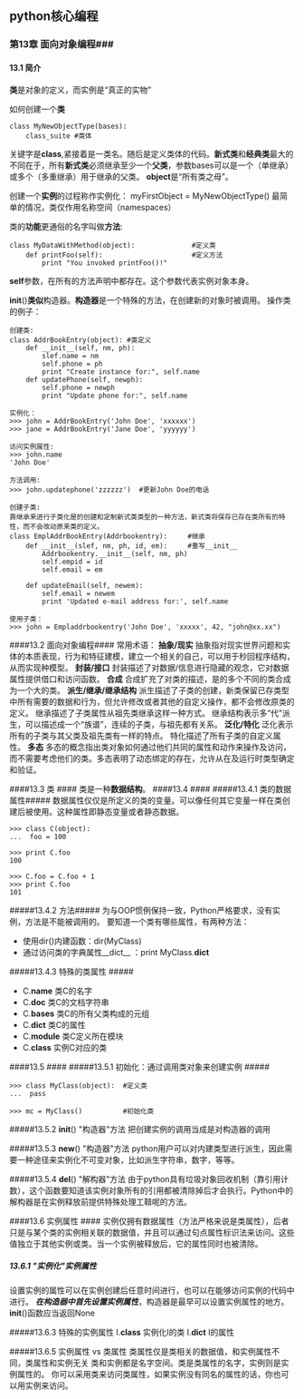 ## python核心编程 ##
### 第13章 面向对象编程###
#### 13.1 简介 ####
**类**是对象的定义，而实例是“真正的实物”

如何创建一个**类**

    class MyNewObjectType(bases):
        class_suite #类体

关键字是**class**,紧接着是一类名。随后是定义类体的代码。**新式类**和**经典类**最大的不同在于，所有**新式类**必须继承至少一个**父类**，参数bases可以是一个（单继承）或多个（多重继承）用于继承的父类。
**object**是“所有类之母”。

创建一个**实例**的过程称作实例化：
    myFirstObject = MyNewObjectType()
最简单的情况，类仅作用名称空间（namespaces）

类的**功能**更通俗的名字叫做**方法**:

    class MyDataWithMethod(object):              #定义类
        def printFoo(self):                      #定义方法
            print "You invoked printFoo()!"

**self**参数，在所有的方法声明中都存在。这个参数代表实例对象本身。


__init__()**类似**构造器。**构造器**是一个特殊的方法，在创建新的对象时被调用。
操作类的例子：

    创建类:
    class AddrBookEntry(object): #类定义
        def __init__(self, nm, ph):
            slef.name = nm
            self.phone = ph
            print "Create instance for:", self.name
        def updatePhone(self, newph):
            self.phone = newph
            print "Update phone for:", self.name

    实例化：
    >>> john = AddrBookEntry('John Doe', 'xxxxxx')
    >>> jane = AddrBookEntry('Jane Doe', 'yyyyyy')

    访问实例属性:
    >>> john.name
    'John Doe'

    方法调用:
    >>> john.updatephone('zzzzzz')  #更新John Doe的电话

    创建子类:
    靠继承来进行子类化是的创建和定制新式类类型的一种方法，新式类将保存已存在类所有的特性，而不会改动原来类的定义。
    class EmplAddrBookEntry(Addrbookentry):     #继承
        def __init__(slef, nm, ph, id, em):     #重写__init__
            Addrbookentry.__init__(self, nm, ph)
            self.empid = id
            self.email = em

        def updateEmail(self, newem):
            self.email = newem
            print 'Updated e-mail address for:', self.name

    使用子类：
    >>> john = Empladdrbookentry('John Doe', 'xxxxx', 42, "john@xx.xx")

####13.2 面向对象编程####
常用术语：
**抽象/现实**
抽象指对现实世界问题和实体的本质表现，行为和特征建模，建立一个相关的自己，可以用于秒回程序结构，从而实现种模型。
**封装/接口**
封装描述了对数据/信息进行隐藏的观念，它对数据属性提供借口和访问函数。
**合成**
合成扩充了对类的描述，是的多个不同的类合成为一个大的类。
**派生/继承/继承结构**
派生描述了子类的创建，新类保留已存类型中所有需要的数据和行为，但允许修改或者其他的自定义操作，都不会修改原类的定义。
继承描述了子类属性从祖先类继承这样一种方式。
继承结构表示多“代”派生，可以描述成一个“族谱”，连续的子类，与祖先都有关系。
**泛化/特化**
泛化表示所有的子类与其父类及祖先类有一样的特点。
特化描述了所有子类的自定义属性。
**多态**
多态的概念指出类对象如何通过他们共同的属性和动作来操作及访问，而不需要考虑他们的类。多态表明了动态绑定的存在，允许从在及运行时类型确定和验证。

####13.3 类 ####
类是一种**数据结构**。
####13.4 ####
#####13.4.1 类的数据属性#####
数据属性仅仅是所定义的类的变量。可以像任何其它变量一样在类创建后被使用。这种属性即静态变量或者静态数据。

    >>> class C(object):
    ...  foo = 100

    >>> print C.foo
    100

    >>> C.foo = C.foo + 1
    >>> print C.foo
    101

#####13.4.2 方法#####
为与OOP惯例保持一致，Python严格要求，没有实例，方法是不能被调用的。
要知道一个类有哪些属性，有两种方法：
+ 使用dir()内建函数：dir(MyClass)
+ 通过访问类的字典属性__dict__ ：print MyClass.__dict__

#####13.4.3 特殊的类属性 #####
+ C.__name__         类C的名字
+ C.__doc__          类C的文档字符串
+ C.__bases__        类C的所有父类构成的元组
+ C.__dict__         类C的属性
+ C.__module__       类C定义所在模块
+ C.__class__        实例C对应的类

####13.5 ####
#####13.5.1 初始化：通过调用类对象来创建实例 #####

    >>> class MyClass(object):  #定义类
    ...  pass

    >>> mc = MyClass()          #初始化类
#####13.5.2 __init__() "构造器"方法
把创建实例的调用当成是对构造器的调用

#####13.5.3 __new__() "构造器"方法
python用户可以对内建类型进行派生，因此需要一种途径来实例化不可变对象，比如派生字符串，数字，等等。

#####13.5.4 __del__() "解构器"方法
由于python具有垃圾对象回收机制（靠引用计数），这个函数要知道该实例对象所有的引用都被清除掉后才会执行。Python中的解构器是在实例释放前提供特殊处理工鞥呢的方法。

####13.6 实例属性 ####
实例仅拥有数据属性（方法严格来说是类属性），后者只是与某个类的实例相关联的数据值，并且可以通过句点属性标识法来访问。这些值独立于其他实例或类。当一个实例被释放后，它的属性同时也被清除。

##### 13.6.1 "实例化"实例属性
设置实例的属性可以在实例创建后任意时间进行，也可以在能够访问实例的代码中进行。
***在构造器中首先设置实例属性***，构造器是最早可以设置实例属性的地方。
__init__()函数应当返回None

#####13.6.3 特殊的实例属性
I.__class__         实例化I的类
I.__dict__         I的属性

#####13.6.5 实例属性 vs 类属性
类属性仅是类相关的数据值，和实例属性不同，类属性和实例无关
类和实例都是名字空间。类是类属性的名字，实例则是实例属性的。
你可以采用类来访问类属性，如果实例没有同名的属性的话，你也可以用实例来访问。

